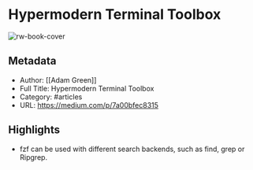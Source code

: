 # Hypermodern Terminal Toolbox

![rw-book-cover](https://readwise-assets.s3.amazonaws.com/static/images/article4.6bc1851654a0.png)

## Metadata
- Author: [[Adam Green]]
- Full Title: Hypermodern Terminal Toolbox
- Category: #articles
- URL: https://medium.com/p/7a00bfec8315

## Highlights
- fzf can be used with different search backends, such as find, grep or Ripgrep.
